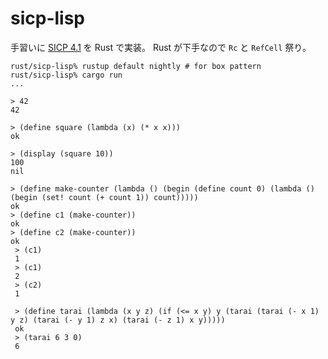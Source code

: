 # sicp-lisp

手習いに [SICP 4.1](https://mitpress.mit.edu/sites/default/files/sicp/full-text/book/book-Z-H-26.html#%_sec_4.1) を Rust で実装。
Rust が下手なので `Rc` と `RefCell` 祭り。

```
rust/sicp-lisp% rustup default nightly # for box pattern
rust/sicp-lisp% cargo run
...

> 42
42

> (define square (lambda (x) (* x x)))
ok

> (display (square 10))
100
nil

> (define make-counter (lambda () (begin (define count 0) (lambda () (begin (set! count (+ count 1)) count)))))
ok
> (define c1 (make-counter))
ok
> (define c2 (make-counter))
ok 
 > (c1)
 1
 > (c1)
 2
 > (c2)
 1
 
 > (define tarai (lambda (x y z) (if (<= x y) y (tarai (tarai (- x 1) y z) (tarai (- y 1) z x) (tarai (- z 1) x y)))))
 ok
 > (tarai 6 3 0)
 6
```
